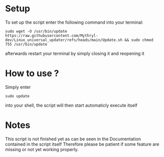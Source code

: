 # Setup
To set up the script enter the following command into your terminal:

```
sudo wget -O /usr/bin/update https://raw.githubusercontent.com/Mythryl-dev/Linux_universal_updater/refs/heads/main/Update.sh && sudo chmod 755 /usr/bin/update
```

afterwards restart your terminal by simply closing it and reopening it

# How to use ?
Simply enter

```
sudo update
```

into your shell, the script will then start automaticly execute itself

# Notes
This script is not finished yet as can be seen in the Documentation contained in the script itself
Therefore please be patient if some feature are missing or not yet working properly.

